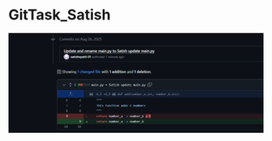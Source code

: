 # GitTask_Satish


![image alt](https://github.com/satishspatil-01/GitTask_Satish/blob/main/Screenshot%202025-08-26%20191949.png?raw=true)
